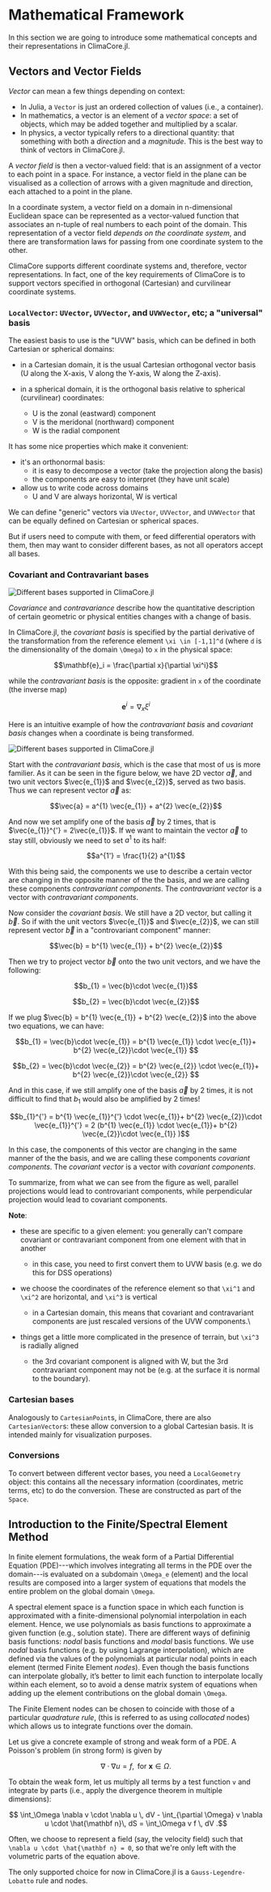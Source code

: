 # Mathematical Framework

In this section we are going to introduce some mathematical concepts and their representations in ClimaCore.jl.


## Vectors and Vector Fields
_Vector_ can mean a few things depending on context:

- In Julia, a `Vector` is just an ordered collection of values (i.e., a container).
- In mathematics, a vector is an element of a _vector space_: a set of objects,
  which may be added together and multiplied by a scalar.
- In physics, a vector typically refers to a directional quantity: that
  something with both a _direction_ and a _magnitude_. This is the best way to
  think of vectors in ClimaCore.jl.

A _vector field_ is then a vector-valued field: that is an assignment of a
vector to each point in a space. For instance, a vector field in the plane can
be visualised as a collection of arrows with a given magnitude and direction,
each attached to a point in the plane.

In a coordinate system, a vector field on a domain in n-dimensional Euclidean
space can be represented as a vector-valued function that associates an n-tuple
of real numbers to each point of the domain. This representation of a vector
field _depends on the coordinate system_, and there are transformation laws
for passing from one coordinate system to the other.

ClimaCore supports different coordinate systems and, therefore, vector representations.
In fact, one of the key requirements of ClimaCore is to support vectors specified
in orthogonal (Cartesian) and curvilinear coordinate systems.

### `LocalVector`: `UVector`, `UVVector`, and `UVWVector`, etc; a "universal" basis

The easiest basis to use is the "UVW" basis, which can be defined in both Cartesian
or spherical domains:

- in a Cartesian domain, it is the usual Cartesian orthogonal vector basis
  (U along the X-axis, V along the Y-axis, W along the Z-axis).

- in a spherical domain, it is the orthogonal basis relative to spherical
  (curvilinear) coordinates:
  - U is the zonal (eastward) component
  - V is the meridonal (northward) component
  - W is the radial component

It has some nice properties which make it convenient:
 - it's an orthonormal basis:
   - it is easy to decompose a vector (take the projection along the basis)
   - the components are easy to interpret (they have unit scale)
 - allow us to write code across domains
   - U and V are always horizontal, W is vertical

We can define "generic" vectors via `UVector`, `UVVector`, and `UVWVector`
that can be equally defined on Cartesian or spherical spaces.

But if users need to compute with them, or feed differential operators with them,
then may want to consider different bases, as not all operators accept all bases.

### Covariant and Contravariant bases

![Different bases supported in ClimaCore.jl](Bases.png)

_Covariance_ and _contravariance_ describe how the quantitative description of
certain geometric or physical entities changes with a change of basis.

In ClimaCore.jl, the _covariant basis_ is specified by the partial derivative
of the transformation from the reference element ``\xi \in [-1,1]^d`` (where ``d``
is the dimensionality of the domain ``\Omega``) to ``x`` in the physical space:
```math
\mathbf{e}_i = \frac{\partial x}{\partial \xi^i}
```
while the _contravariant basis_ is the opposite: gradient in ``x`` of the coordinate
(the inverse map)
```math
\mathbf{e}^i = \nabla_x \xi^i
```

Here is an intuitive example of how the _contravariant basis_ and _covariant basis_ changes when a coordinate is being transformed.

![Different bases supported in ClimaCore.jl](controva_cova.png)

Start with the _contravariant basis_, which is the case that most of us is more familier. As it can be seen in the figure below, we have 2D vector $\vec{a}$, 
and two unit vectors $\vec{e_{1}}$ and $\vec{e_{2}}$, served as two basis. Thus we can represent vector $\vec{a}$ as:
```math
\vec{a} = a^{1} \vec{e_{1}} + a^{2} \vec{e_{2}}
```

And now we set amplify one of the basis $\vec{a}$ by 2 times, that is $\vec{e_{1}}^{'} = 2\vec{e_{1}}$. If we want to maintain the vector $\vec{a}$ to stay still, 
obviously we need to set $a^{1}$ to its half:
```math
a^{1'}  = \frac{1}{2} a^{1}
```

With this being said, the components we use to describe a certain vector are changing in the opposite manner of the the basis, and we are calling these 
components _contravariant components_. The _contravariant vector_ is a vector with _contravariant components_. 

Now consider the _covariant basis_. We still have a 2D vector, but calling it $\vec{b}$. So if with the unit vectors $\vec{e_{1}}$ and $\vec{e_{2}}$, we can still 
represent vector $\vec{b}$ in a "controvariant component" manner:
```math
\vec{b} = b^{1} \vec{e_{1}} + b^{2} \vec{e_{2}}
```

Then we try to project vector $\vec{b}$ onto the two unit vectors, and we have the following:
```math
b_{1} = \vec{b}\cdot  \vec{e_{1}}
```
```math
b_{2} = \vec{b}\cdot  \vec{e_{2}}
```

If we plug $\vec{b} = b^{1} \vec{e_{1}} + b^{2} \vec{e_{2}}$ into the above two equations, we can have:
```math
b_{1} = \vec{b}\cdot  \vec{e_{1}} = b^{1} \vec{e_{1}} \cdot \vec{e_{1}}+ b^{2} \vec{e_{2}}\cdot \vec{e_{1}} 
```
```math
b_{2} = \vec{b}\cdot  \vec{e_{2}} = b^{2} \vec{e_{2}} \cdot \vec{e_{1}}+ b^{2} \vec{e_{2}}\cdot \vec{e_{2}} 
```

And in this case, if we still amplify one of the basis $\vec{a}$ by 2 times, it is not difficult to find that $b_{1}$ would also be amplified by 2 times!
```math
b_{1}^{'} = b^{1} \vec{e_{1}}^{'} \cdot \vec{e_{1}}+ b^{2} \vec{e_{2}}\cdot \vec{e_{1}}^{'} = 2 (b^{1} \vec{e_{1}} \cdot \vec{e_{1}}+ b^{2} \vec{e_{2}}\cdot \vec{e_{1}} )
```

In this case, the components of this vector are changing in the same manner of the the basis, and we are calling these 
components _covariant components_. The _covariant vector_ is a vector with _covariant components_. 

To summarize, from what we can see from the figure as well, parallel projections would lead to controvariant components, while perpendicular projection would lead to covariant components.



**Note**:

* these are specific to a given element: you generally can't compare covariant or contravariant component from one element with that in another
  - in this case, you need to first convert them to UVW basis (e.g. we do this for DSS operations)

* we choose the coordinates of the reference element so that ``\xi^1`` and ``\xi^2`` are horizontal, and ``\xi^3`` is vertical
  - in a Cartesian domain, this means that covariant and contravariant components are just rescaled versions of the UVW components.\

* things get a little more complicated in the presence of terrain, but ``\xi^3`` is radially aligned
  - the 3rd covariant component is aligned with W, but the 3rd contravariant component may not be (e.g. at the surface it is normal to the boundary).
 



### Cartesian bases
Analogously to `CartesianPoint`s, in ClimaCore, there are also `CartesianVector`s:
these allow conversion to a global Cartesian basis. It is intended mainly for
visualization purposes.

### Conversions

To convert between different vector bases, you need a `LocalGeometry` object:
this contains all the necessary information (coordinates, metric terms, etc)
to do the conversion. These are constructed as part of the `Space`.

## Introduction to the Finite/Spectral Element Method

In finite element formulations, the weak form of a Partial Differential Equation
(PDE)---which involves integrating all terms in the PDE over the domain---is
evaluated on a subdomain ``\Omega_e`` (element) and the local results are composed
into a larger system of equations that models the entire problem on the global domain ``\Omega``.

A spectral element space is a function space in which each function is approximated
with a finite-dimensional polynomial interpolation in each element. Hence, we use
polynomials as basis functions to approximate a given function (e.g., solution state).
There are different ways of defininig basis functions: _nodal_ basis functions
and _modal_ basis functions. We use _nodal_ basis functions (e.g. by using
Lagrange interpolation), which are defined via the values of the polynomials
at particular nodal points in each element (termed Finite Element *nodes*).
Even though the basis functions can interpolate globally, it’s better to limit
each function to interpolate locally within each element, so to avoid a dense
matrix system of equations when adding up the element contributions on the
global domain ``\Omega``.

The Finite Element nodes can be chosen to coincide with those of a particular
*quadrature rule*, (this is referred to as using _collocated_ nodes) which
allows us to integrate functions over the domain.

Let us give a concrete example of strong and weak form of a PDE.
A Poisson's problem (in strong form) is given by

```math
   \nabla \cdot \nabla u = f, \textrm{ for  } \mathbf{x} \in \Omega .
```

To obtain the weak form, let us multiply all terms by a test function ``v``
and integrate by parts (i.e., apply the divergence theorem in multiple dimensions):

```math
   \int_\Omega \nabla v \cdot \nabla u \, dV - \int_{\partial \Omega} v \nabla u \cdot \hat{\mathbf n}\, dS = \int_\Omega  v f \, dV .
```

Often, we choose to represent a field (say, the velocity field) such
that ``\nabla u \cdot \hat{\mathbf n} = 0``, so that we're only left with the volumetric parts of the equation above.

The only supported choice for now in ClimaCore.jl is a `Gauss-Legendre-Lobatto`
rule and nodes.
